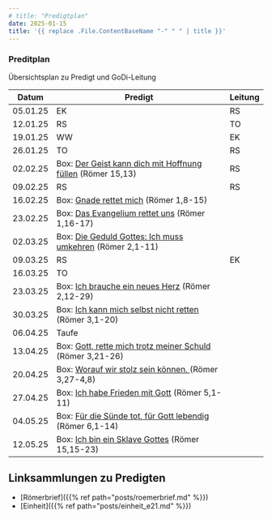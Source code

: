 ```yaml
---
# title: "Predigtplan"
date: 2025-01-15
title: '{{ replace .File.ContentBaseName "-" " " | title }}'
---
```


### Preditplan

Übersichtsplan zu Predigt und GoDi-Leitung

| Datum    | Predigt    | Leitung |
| -------- | ---------- | ------- |
| 05.01.25 | EK         | RS      |
| 12.01.25 | RS         | TO      |
| 19.01.25 | WW         | EK      |
| 26.01.25 | TO         | RS      |
| 02.02.25 | Box: [Der Geist kann dich mit Hoffnung füllen](https://fkgw.de/sermons/der-geist-kann-dich-mit-hoffnung-fuellen/) (Römer 15,13) |  RS       |
| 09.02.25 | RS | RS       |
| 16.02.25 | Box: [Gnade rettet mich](https://fkgw.de/sermons/gnade-rettet-mich-das-evangelium-muss-verkuendigt-werden/) (Römer 1,8-15) |         |
| 23.02.25 | Box: [Das Evangelium rettet uns](https://fkgw.de/sermons/das-evangelium-rettet-uns/) (Römer 1,16-17)|         |
| 02.03.25 | Box: [Die Geduld Gottes: Ich muss umkehren](https://fkgw.de/sermons/die-geduld-gottes-ich-muss-umkehren/) (Römer 2,1-11)|         |
| 09.03.25 | RS        | EK        |
| 16.03.25 | TO           |         |
| 23.03.25 | Box: [Ich brauche ein neues Herz](https://fkgw.de/sermons/ich-brauche-ein-neues-herz/) (Römer 2,12-29)        |         |
| 30.03.25 | Box: [Ich kann mich selbst nicht retten](https://fkgw.de/sermons/ich-kann-mich-nicht-selbst-retten/) (Römer 3,1-20)         |         |
| 06.04.25 | Taufe           |         |
| 13.04.25 | Box: [Gott, rette mich trotz meiner Schuld](https://fkgw.de/sermons/gott-rette-mich-trotz-meiner-schuld/) (Römer 3,21-26)          |         |
| 20.04.25 | Box: [Worauf wir stolz sein können. ](https://fkgw.de/sermons/worauf-wir-stolz-sein-koennen/) (Römer 3,27-4,8)          |         |
| 27.04.25 | Box: [Ich habe Frieden mit Gott](https://fkgw.de/sermons/ich-habe-frieden-mit-gott/) (Römer 5,1-11)         |         |
| 04.05.25 | Box: [Für die Sünde tot, für Gott lebendig](https://fkgw.de/sermons/fuer-die-suende-tot-fuer-gott-lebendig/) (Römer 6,1-14) | |
| 12.05.25 | Box: [Ich bin ein Sklave Gottes](https://fkgw.de/sermons/ich-bin-ein-sklave-gottes/)  (Römer 15,15-23)         |         |

## Linksammlungen zu Predigten

- [Römerbrief]({{% ref path="posts/roemerbrief.md" %}})
- [Einheit]({{% ref path="posts/einheit_e21.md" %}})
